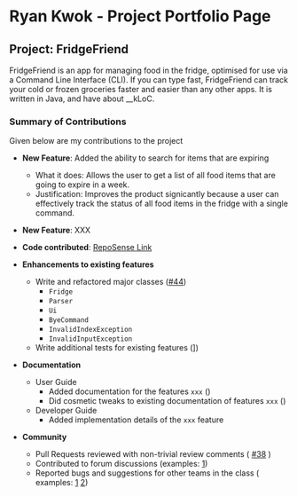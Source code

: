 # Ryan Kwok - Project Portfolio Page

## Project: FridgeFriend

FridgeFriend is an app for managing food in the fridge, optimised for use via a Command Line Interface (CLI).
If you can type fast, FridgeFriend can track your cold or frozen groceries faster and easier than any other apps.
It is written in Java, and have about __kLoC.

### Summary of Contributions

Given below are my contributions to the project

- **New Feature**: Added the ability to search for items that are expiring
  - What it does: Allows the user to get a list of all food items that are going to expire in a week.
  - Justification: Improves the product signicantly because a user can effectively track the status of
  all food items in the fridge with a single command.

- **New Feature**: XXX

- **Code contributed**: [RepoSense Link](https://nus-cs2113-ay2021s2.github.io/tp-dashboard/?search=kwokyto)

- **Enhancements to existing features**
  - Write and refactored major classes ([#44](https://github.com/AY2021S2-CS2113-T10-1/tp/pull/45))
    - `Fridge`
    - `Parser`
    - `Ui`
    - `ByeCommand`
    - `InvalidIndexException`
    - `InvalidInputException`
  - Write additional tests for existing features ([]()])

- **Documentation**
  - User Guide
    - Added documentation for the features `xxx` ([]())
    - Did cosmetic tweaks to existing documentation of features `xxx` ([]())
  - Developer Guide
    - Added implementation details of the `xxx` feature

- **Community**
  - Pull Requests reviewed with non-trivial review comments (
      [#38](https://github.com/AY2021S2-CS2113-T10-1/tp/pull/38)
      []())
  - Contributed to forum discussions (examples: [1]())
  - Reported bugs and suggestions for other teams in the class (
      examples:
      [1](https://github.com/nus-cs2113-AY2021S2/forum/issues/45)
      [2](https://github.com/nus-cs2113-AY2021S2/forum/issues/49))
